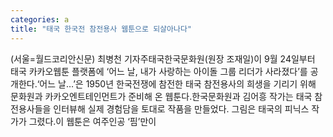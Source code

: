 ```yaml
---
categories: a
title: "태국 한국전 참전용사 웹툰으로 되살아나다"
---
```

(서울=월드코리안신문) 최병천 기자주태국한국문화원(원장 조재일)이 9월 24일부터 태국 카카오웹툰 플랫폼에 &lsquo;어느 날, 내가 사랑하는 아이돌 그룹 리더가 사라졌다&rsquo;를 공개한다.&lsquo;어느 날&hellip;&rsquo;은 1950년 한국전쟁에 참전한 태국 참전용사의 희생을 기리기 위해 문화원과 카카오엔트테인먼트가 준비해 온 웹툰다.한국문화원과 김어흥 작가는 태국 참전용사들을 인터뷰해 실제 경험담을 토대로 작품을 만들었다. 그림은 태국의 피닉스 작가가 그렸다.이 웹툰은 여주인공 &lsquo;핌&rsquo;만이